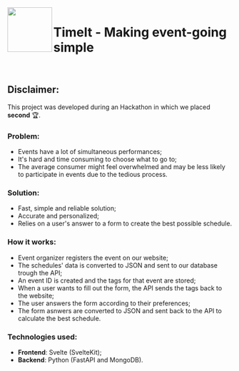 <img align = "left" width="100" height = "100" src = "/frontend/static/favicon.png">

# TimeIt - Making event-going simple
</br>

## Disclaimer:
This project was developed during an Hackathon in which we placed **second** 🏆.

### Problem:
- Events have a lot of simultaneous performances;
- It's hard and time consuming to choose what to go to;
- The average consumer might feel overwhelmed and may be less likely to participate in events due to the tedious process.

### Solution:
- Fast, simple and reliable solution;
- Accurate and personalized;
- Relies on a user's answer to a form to create the best possible schedule.

### How it works:
- Event organizer registers the event on our website;
- The schedules' data is converted to JSON and sent to our database trough the API;
- An event ID is created and the tags for that event are stored;
- When a user wants to fill out the form, the API sends the tags back to the website;
- The user answers the form according to their preferences;
- The form asnwers are converted to JSON and sent back to the API to calculate the best schedule.

### Technologies used:
- **Frontend**: Svelte (SvelteKit);
- **Backend**: Python (FastAPI and MongoDB).
